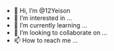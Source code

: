 - 👋 Hi, I’m @12Yeison
- 👀 I’m interested in ...
- 🌱 I’m currently learning ...
- 💞️ I’m looking to collaborate on ...
- 📫 How to reach me ...

<!---
12Yeison/12Yeison is a ✨ special ✨ repository because its `README.md` (this file) appears on your GitHub profile.
You can click the Preview link to take a look at your changes.
--->
